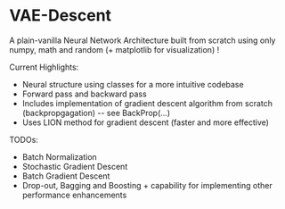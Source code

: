 # VAE-Descent
A plain-vanilla Neural Network Architecture built from scratch using only numpy, math and random (+ matplotlib for visualization) !

Current Highlights:
- Neural structure using classes for a more intuitive codebase
- Forward pass and backward pass
- Includes implementation of gradient descent algorithm from scratch (backpropgagation) -- see BackProp(...)
- Uses LION method for gradient descent (faster and more effective)

TODOs:
- Batch Normalization 
- Stochastic Gradient Descent
- Batch Gradient Descent 
- Drop-out, Bagging and Boosting + capability for implementing other performance enhancements
